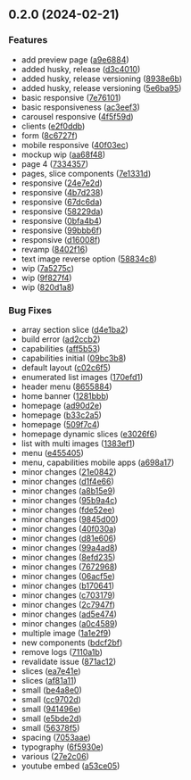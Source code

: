 

## 0.2.0 (2024-02-21)


### Features

* add preview page ([a9e6884](https://bitbucket.org/halcyonlaravel/saas-core-ui/commit/a9e6884debecfafb3884afd9bb5b7bc249eb4367))
* added husky, release ([d3c4010](https://bitbucket.org/halcyonlaravel/saas-core-ui/commit/d3c401071faa84666fa6170a058f4fb208793008))
* added husky, release versioning ([8938e6b](https://bitbucket.org/halcyonlaravel/saas-core-ui/commit/8938e6b96980292e9d1d400f7aa9aa11a050e0ac))
* added husky, release versioning ([5e6ba95](https://bitbucket.org/halcyonlaravel/saas-core-ui/commit/5e6ba95e184e5ad908f71376c5d066e4339615b6))
* basic responsive ([7e76101](https://bitbucket.org/halcyonlaravel/saas-core-ui/commit/7e76101dd09dc2c6d30c54ac131fbaa4f9c196e3))
* basic responsiveness ([ac3eef3](https://bitbucket.org/halcyonlaravel/saas-core-ui/commit/ac3eef3c8bbc75332c0a31bcb197f6bf9405c1d0))
* carousel responsive ([4f5f59d](https://bitbucket.org/halcyonlaravel/saas-core-ui/commit/4f5f59d17ca98bd73879d8f0b24411f9b69c0c24))
* clients ([e2f0ddb](https://bitbucket.org/halcyonlaravel/saas-core-ui/commit/e2f0ddb22f757cc6aa09f9f2019afba4c28d5324))
* form ([8c6727f](https://bitbucket.org/halcyonlaravel/saas-core-ui/commit/8c6727f8d0a82f3e3f7f5fe56ea73d0aca80ecfa))
* mobile responsive ([40f03ec](https://bitbucket.org/halcyonlaravel/saas-core-ui/commit/40f03ec42bf352d2070956f98f4da4c1adb9753e))
* mockup wip ([aa68f48](https://bitbucket.org/halcyonlaravel/saas-core-ui/commit/aa68f48cffb83649bb041de30edd604e904a1e01))
* page 4 ([7334357](https://bitbucket.org/halcyonlaravel/saas-core-ui/commit/7334357b37f1a0bcfd61c7919d82451e06bb83cf))
* pages, slice components ([7e1331d](https://bitbucket.org/halcyonlaravel/saas-core-ui/commit/7e1331dcb8898ba99f11a7c0cc0510cb3e5c2036))
* responsive ([24e7e2d](https://bitbucket.org/halcyonlaravel/saas-core-ui/commit/24e7e2d282ac87df51cb07f4c7a1879d06a676f2))
* responsive ([4b7d238](https://bitbucket.org/halcyonlaravel/saas-core-ui/commit/4b7d23825883b0162cbacfe9ffb39395b87ab584))
* responsive ([67dc6da](https://bitbucket.org/halcyonlaravel/saas-core-ui/commit/67dc6da9cffd0f4542ed46b7291c52639ea763b8))
* responsive ([58229da](https://bitbucket.org/halcyonlaravel/saas-core-ui/commit/58229da1f7c53957cc47345a20a32e0481495538))
* responsive ([0bfa4b4](https://bitbucket.org/halcyonlaravel/saas-core-ui/commit/0bfa4b436c26d8018d91cdf9317efb383fdb28ca))
* responsive ([99bbb6f](https://bitbucket.org/halcyonlaravel/saas-core-ui/commit/99bbb6f3bad551341d7193debffefa57543f779a))
* responsive ([d16008f](https://bitbucket.org/halcyonlaravel/saas-core-ui/commit/d16008ffbabd9596686fb2e082df438786a19dab))
* revamp ([8402f16](https://bitbucket.org/halcyonlaravel/saas-core-ui/commit/8402f16996848dd206650324cd9ddc035c6fd43b))
* text image reverse option ([58834c8](https://bitbucket.org/halcyonlaravel/saas-core-ui/commit/58834c8b2dcad146a196ca4c4db779dad28aa1ff))
* wip ([7a5275c](https://bitbucket.org/halcyonlaravel/saas-core-ui/commit/7a5275c99ad3f08a431924cca10312c1b152c2c5))
* wip ([9f827f4](https://bitbucket.org/halcyonlaravel/saas-core-ui/commit/9f827f459046eb86eed79d071911501b0de0a1a2))
* wip ([820d1a8](https://bitbucket.org/halcyonlaravel/saas-core-ui/commit/820d1a86cc5a30bc0ec0b06a9b4f8937a277620c))


### Bug Fixes

* array section slice ([d4e1ba2](https://bitbucket.org/halcyonlaravel/saas-core-ui/commit/d4e1ba2abc9b226109597f7bf5e2409ca7b2efd9))
* build error ([ad2ccb2](https://bitbucket.org/halcyonlaravel/saas-core-ui/commit/ad2ccb244c9156b72132ff81d620e2ec54008595))
* capabilities ([aff5b53](https://bitbucket.org/halcyonlaravel/saas-core-ui/commit/aff5b53f9bc4441475aa84b3ced4f2cc344d199e))
* capabilities initial ([09bc3b8](https://bitbucket.org/halcyonlaravel/saas-core-ui/commit/09bc3b85e6273bd1c905c4116252a805ac851d76))
* default layout ([c02c6f5](https://bitbucket.org/halcyonlaravel/saas-core-ui/commit/c02c6f586f49695028e8269dd5e78f781f155a79))
* enumerated list images ([170efd1](https://bitbucket.org/halcyonlaravel/saas-core-ui/commit/170efd1f8185fe829539385880e7f781666fbe09))
* header menu ([8655884](https://bitbucket.org/halcyonlaravel/saas-core-ui/commit/8655884d330009c43974ddd75c9f68d0ee6f937a))
* home banner ([1281bbb](https://bitbucket.org/halcyonlaravel/saas-core-ui/commit/1281bbb32aae579fef1ec0b104997915001fab9d))
* homepage ([ad90d2e](https://bitbucket.org/halcyonlaravel/saas-core-ui/commit/ad90d2e8152cc09909b49058b1dd815548c9bfa4))
* homepage ([b33c2a5](https://bitbucket.org/halcyonlaravel/saas-core-ui/commit/b33c2a5d639dac1fab5d639c3b12ddc70b5728ec))
* homepage ([509f7c4](https://bitbucket.org/halcyonlaravel/saas-core-ui/commit/509f7c41ed1b5a9a4b0dc86765a3bc56bf4eb20b))
* homepage dynamic slices ([e3026f6](https://bitbucket.org/halcyonlaravel/saas-core-ui/commit/e3026f615e432a5c9b94d1682fc7c1d0b9d6fffb))
* list with multi images ([1383ef1](https://bitbucket.org/halcyonlaravel/saas-core-ui/commit/1383ef1d9a7415d6e5d275d7112049d70713bb7c))
* menu ([e455405](https://bitbucket.org/halcyonlaravel/saas-core-ui/commit/e455405bb08d722aed70f5aef56e032cfaf96e5a))
* menu, capabilities mobile apps ([a698a17](https://bitbucket.org/halcyonlaravel/saas-core-ui/commit/a698a178ac6468ef8c410459dfafdba3e197d71f))
* minor changes ([21e0842](https://bitbucket.org/halcyonlaravel/saas-core-ui/commit/21e08420bd7febaeec562083a9322566983acbea))
* minor changes ([d1f4e66](https://bitbucket.org/halcyonlaravel/saas-core-ui/commit/d1f4e668d6e324210331d400ec843420c4c0960e))
* minor changes ([a8b15e9](https://bitbucket.org/halcyonlaravel/saas-core-ui/commit/a8b15e9e51fd8bedea78bf8c89ebd517b844068b))
* minor changes ([95b9a4c](https://bitbucket.org/halcyonlaravel/saas-core-ui/commit/95b9a4c1695fdd5a71a573aa7d20be85cf6f0c36))
* minor changes ([fde52ee](https://bitbucket.org/halcyonlaravel/saas-core-ui/commit/fde52eec7e6bcdc4c480e31793044e9a034df890))
* minor changes ([9845d00](https://bitbucket.org/halcyonlaravel/saas-core-ui/commit/9845d0008f81789d986f2f08cde18e1f91d104a8))
* minor changes ([40f030a](https://bitbucket.org/halcyonlaravel/saas-core-ui/commit/40f030a7fc4f75f2f43ed731cfd4e5aee9ef2a27))
* minor changes ([d81e606](https://bitbucket.org/halcyonlaravel/saas-core-ui/commit/d81e60610afcfa2ee0bbf36305dcef75b6571b71))
* minor changes ([99a4ad8](https://bitbucket.org/halcyonlaravel/saas-core-ui/commit/99a4ad81ae06fcc622321b96878c4b776fa81b33))
* minor changes ([8efd235](https://bitbucket.org/halcyonlaravel/saas-core-ui/commit/8efd235d4b0f6d3b3f3bdc3b5e2574009254e41c))
* minor changes ([7672968](https://bitbucket.org/halcyonlaravel/saas-core-ui/commit/76729684c5b27e084be1bb3e47187e0217d25355))
* minor changes ([06acf5e](https://bitbucket.org/halcyonlaravel/saas-core-ui/commit/06acf5e226c5a2312a7fec181ded94d080d8bdc6))
* minor changes ([b170641](https://bitbucket.org/halcyonlaravel/saas-core-ui/commit/b170641ad98e994586dce24ce31fde363be18140))
* minor changes ([c703179](https://bitbucket.org/halcyonlaravel/saas-core-ui/commit/c703179cd4f205711d26e6ac57487e841b13bef5))
* minor changes ([2c7947f](https://bitbucket.org/halcyonlaravel/saas-core-ui/commit/2c7947f58664f7d34ec1b57383c7505d6f19007e))
* minor changes ([ad5e474](https://bitbucket.org/halcyonlaravel/saas-core-ui/commit/ad5e4741717b71e3b44aabbdd2b40ea2957f7ed6))
* minor changes ([a0c4589](https://bitbucket.org/halcyonlaravel/saas-core-ui/commit/a0c458911760aa5dee14ab0603b15c44764e2283))
* multiple image ([1a1e2f9](https://bitbucket.org/halcyonlaravel/saas-core-ui/commit/1a1e2f9185b9013a0f40bdbb6f9e7faef35cab66))
* new components ([bdcf2bf](https://bitbucket.org/halcyonlaravel/saas-core-ui/commit/bdcf2bfb0361c4c921a9dcf27cc02de648552135))
* remove logs ([7110a1b](https://bitbucket.org/halcyonlaravel/saas-core-ui/commit/7110a1be26d730148df9bc49611e181d54199000))
* revalidate issue ([871ac12](https://bitbucket.org/halcyonlaravel/saas-core-ui/commit/871ac120f579919ffeafe4331755ebe7fb0ef0a9))
* slices ([ea7e41e](https://bitbucket.org/halcyonlaravel/saas-core-ui/commit/ea7e41e193bd67d41872048c1b34a3db7f20854b))
* slices ([af81a11](https://bitbucket.org/halcyonlaravel/saas-core-ui/commit/af81a11063f4a9f72bfcfe8d717abdcb44d25264))
* small ([be4a8e0](https://bitbucket.org/halcyonlaravel/saas-core-ui/commit/be4a8e0fb35d9956f6c81683694c956c378d0684))
* small ([cc9702d](https://bitbucket.org/halcyonlaravel/saas-core-ui/commit/cc9702d2867ce5c117fba001f10796c9693000dc))
* small ([941496e](https://bitbucket.org/halcyonlaravel/saas-core-ui/commit/941496e969879a58ef0cb7369c39fa5966f608f0))
* small ([e5bde2d](https://bitbucket.org/halcyonlaravel/saas-core-ui/commit/e5bde2da69cd542d8048e7fc8d683ef291b72e62))
* small ([56378f5](https://bitbucket.org/halcyonlaravel/saas-core-ui/commit/56378f5a4adf1e37d93fd9690cf323aeff25725c))
* spacing ([7053aae](https://bitbucket.org/halcyonlaravel/saas-core-ui/commit/7053aaed3ce39ffefb1fb372ecadb034e23a7e52))
* typography ([6f5930e](https://bitbucket.org/halcyonlaravel/saas-core-ui/commit/6f5930ed723ab33684d1a593c39f1f3927fe1ff8))
* various ([27e2c06](https://bitbucket.org/halcyonlaravel/saas-core-ui/commit/27e2c06de5b09dc687039d2537677c8e9418a7d8))
* youtube embed ([a53ce05](https://bitbucket.org/halcyonlaravel/saas-core-ui/commit/a53ce051fd416f032f0961ddafde5051c6b8a19c))
